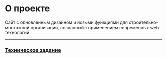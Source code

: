 # О проекте

Сайт с обновленным дизайном и новыми функциями для строительно-монтажной организации, созданный с применением современных web-технологий.

***

### [Техническое задание](./docs/technical-requirements.md)